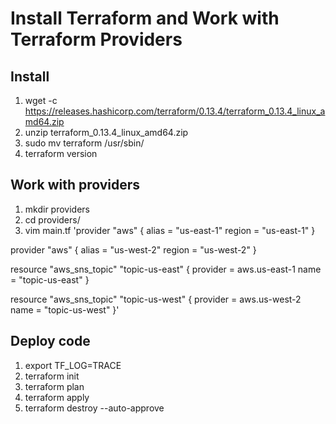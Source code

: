# Install Terraform and Work with Terraform Providers

## Install 
1. wget -c https://releases.hashicorp.com/terraform/0.13.4/terraform_0.13.4_linux_amd64.zip
2. unzip terraform_0.13.4_linux_amd64.zip
3. sudo mv terraform /usr/sbin/
4. terraform version

## Work with providers
1. mkdir providers
2. cd providers/
3. vim main.tf 
'provider "aws" {
  alias  = "us-east-1"
  region = "us-east-1"
}

provider "aws" {
  alias  = "us-west-2"
  region = "us-west-2"
}


resource "aws_sns_topic" "topic-us-east" {
  provider = aws.us-east-1
  name     = "topic-us-east"
}

resource "aws_sns_topic" "topic-us-west" {
  provider = aws.us-west-2
  name     = "topic-us-west"
}'

## Deploy code
1. export TF_LOG=TRACE
2. terraform init
3. terraform plan
4. terraform apply
5. terraform destroy --auto-approve





